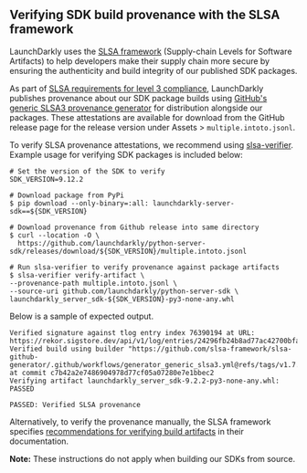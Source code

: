 ## Verifying SDK build provenance with the SLSA framework

LaunchDarkly uses the [SLSA framework](https://slsa.dev/spec/v1.0/about) (Supply-chain Levels for Software Artifacts) to help developers make their supply chain more secure by ensuring the authenticity and build integrity of our published SDK packages.

As part of [SLSA requirements for level 3 compliance](https://slsa.dev/spec/v1.0/requirements), LaunchDarkly publishes provenance about our SDK package builds using [GitHub's generic SLSA3 provenance generator](https://github.com/slsa-framework/slsa-github-generator/blob/main/internal/builders/generic/README.md#generation-of-slsa3-provenance-for-arbitrary-projects) for distribution alongside our packages. These attestations are available for download from the GitHub release page for the release version under Assets > `multiple.intoto.jsonl`.

To verify SLSA provenance attestations, we recommend using [slsa-verifier](https://github.com/slsa-framework/slsa-verifier). Example usage for verifying SDK packages is included below:

<!-- x-release-please-start-version -->
```
# Set the version of the SDK to verify
SDK_VERSION=9.12.2
```
<!-- x-release-please-end -->


```
# Download package from PyPi
$ pip download --only-binary=:all: launchdarkly-server-sdk==${SDK_VERSION}

# Download provenance from Github release into same directory
$ curl --location -O \
  https://github.com/launchdarkly/python-server-sdk/releases/download/${SDK_VERSION}/multiple.intoto.jsonl

# Run slsa-verifier to verify provenance against package artifacts 
$ slsa-verifier verify-artifact \
--provenance-path multiple.intoto.jsonl \
--source-uri github.com/launchdarkly/python-server-sdk \
launchdarkly_server_sdk-${SDK_VERSION}-py3-none-any.whl
```

Below is a sample of expected output.

```
Verified signature against tlog entry index 76390194 at URL: https://rekor.sigstore.dev/api/v1/log/entries/24296fb24b8ad77ac42700bfad5eb5597ea8bda92acb470aade248c01ccfc44047c0cd5b4433021a
Verified build using builder "https://github.com/slsa-framework/slsa-github-generator/.github/workflows/generator_generic_slsa3.yml@refs/tags/v1.7.0" at commit c7b42a2e7486904978d77cf05a07280e7e1bbec2
Verifying artifact launchdarkly_server_sdk-9.2.2-py3-none-any.whl: PASSED

PASSED: Verified SLSA provenance
```

Alternatively, to verify the provenance manually, the SLSA framework specifies [recommendations for verifying build artifacts](https://slsa.dev/spec/v1.0/verifying-artifacts) in their documentation.

**Note:** These instructions do not apply when building our SDKs from source. 
